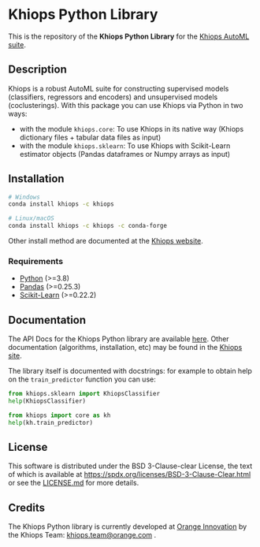 # Khiops Python Library

This is the repository of the **Khiops Python Library** for the [Khiops AutoML suite][khiops].

## Description
Khiops is a robust AutoML suite for constructing supervised models (classifiers, regressors and
encoders) and unsupervised models (coclusterings). With this package you can use Khiops via Python
in two ways:
- with the module `khiops.core`: To use Khiops in its native way (Khiops dictionary files +
  tabular data files as input)
- with the module `khiops.sklearn`: To use Khiops with Scikit-Learn estimator objects (Pandas
  dataframes or Numpy arrays as input)

## Installation

```bash
# Windows
conda install khiops -c khiops

# Linux/macOS
conda install khiops -c khiops -c conda-forge
```
Other install method are documented at the [Khiops website][khiops-install].

### Requirements
- [Python][python] (>=3.8)
- [Pandas][pandas] (>=0.25.3)
- [Scikit-Learn][sklearn] (>=0.22.2)

[pandas]: https://pandas.pydata.org
[sklearn]: https://scikit-learn.org/stable

## Documentation
The API Docs for the Khiops Python library are available [here][khiops-api-docs]. Other
documentation (algorithms, installation, etc) may be found in the [Khiops site][khiops].

The library itself is documented with docstrings: for example to obtain help on the
`train_predictor` function you can use:
```python
from khiops.sklearn import KhiopsClassifier
help(KhiopsClassifier)

from khiops import core as kh
help(kh.train_predictor)
```

## License
This software is distributed under the BSD 3-Clause-clear License, the text of which is available at
https://spdx.org/licenses/BSD-3-Clause-Clear.html or see the [LICENSE.md](./LICENSE.md) for more
details.

## Credits
The Khiops Python library is currently developed at [Orange Innovation][o-innov] by the Khiops
Team: khiops.team@orange.com .

[khiops]: https://khiops.org
[khiops-install]: https://khiops.org/setup
[khiops-api-docs]: https://khiopsml.github.io/khiops-python
[python]: https://www.python.org
[pandas]: https://pandas.pydata.org
[sklearn]: https://scikit-learn.org/stable
[boto3]: https://github.com/boto/boto3
[gcs]: https://github.com/googleapis/python-storage
[o-innov]: https://hellofuture.orange.com/en/
